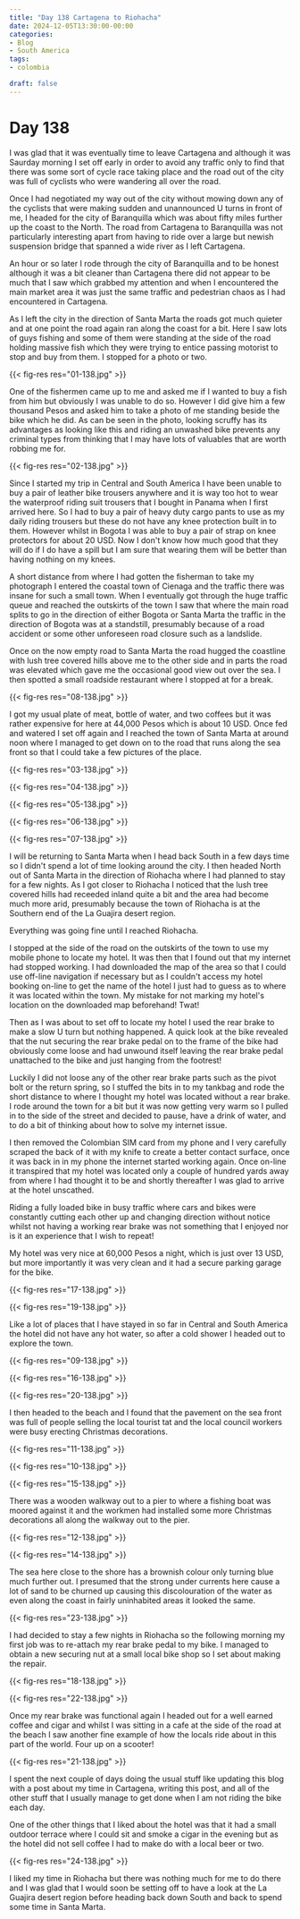 ```yaml
---
title: "Day 138 Cartagena to Riohacha"
date: 2024-12-05T13:30:00-00:00
categories:
- Blog
- South America
tags:
- colombia

draft: false
---
```


# Day 138

I was glad that it was eventually time to leave Cartagena and although it was Saurday morning I set off early in order to avoid any traffic only to find that there was some sort of cycle race taking place and the road out of the city was full of cyclists who were wandering all over the road.

Once I had negotiated my way out of the city without mowing down any of the cyclists that were making sudden and unannounced U turns in front of me, I headed for the city of Baranquilla which was about fifty miles further up the coast to the North. The road from Cartagena to Baranquilla was not particularly interesting apart from having to ride over a large but newish suspension bridge that spanned a wide river as I left Cartagena.

An hour or so later I rode through the city of Baranquilla and to be honest although it was a bit cleaner than Cartagena there did not appear to be much that I saw which grabbed my attention and when I encountered the main market area it was just the same traffic and pedestrian chaos as I had encountered in Cartagena.

As I left the city in the direction of Santa Marta the roads got much quieter and at one point the road again ran along the coast for a bit.  Here I saw lots of guys fishing and some of them were standing at the side of the road holding massive fish which they were trying to entice passing motorist to stop and buy from them. I stopped for a photo or two.

{{< fig-res res="01-138.jpg" >}}

One of the fishermen came up to me and asked me if I wanted to buy a fish from him but obviously I was unable to do so. However I did give him a few thousand Pesos and asked him to take a photo of me standing beside the bike which he did. As can be seen in the photo, looking scruffy has its advantages as looking like this and riding an unwashed bike prevents any criminal types from thinking that I may have lots of valuables that are worth robbing me for.

{{< fig-res res="02-138.jpg" >}}

Since I started my trip in Central and South America I have been unable to buy a pair of leather bike trousers anywhere and it is way too hot to wear the waterproof riding suit trousers that I bought in Panama when I first arrived here. So I had to buy a pair of heavy duty cargo pants to use as my daily riding trousers but these do not have any knee protection built in to them. However whilst in Bogota I was able to buy a pair of strap on knee protectors for about 20 USD. Now I don't know how much good that they will do if I do have a spill but I am sure that wearing them will be better than having nothing on my knees.

A short distance from where I had gotten the fisherman to take my photograph I entered the coastal town of Cienaga and the traffic there was insane for such a small town. When I eventually got through the huge traffic queue and reached the outskirts of the town I saw that where the main road splits to go in the direction of either Bogota or Santa Marta the traffic in the direction of Bogota was at a standstill, presumably because of a road accident or some other unforeseen road closure such as a landslide.

Once on the now empty road to Santa Marta the road hugged the coastline with lush tree covered hills above me to the other side and in parts the road was elevated which gave me the occasional good view out over the sea. I then spotted a small roadside restaurant where I stopped at for a break.

{{< fig-res res="08-138.jpg" >}}

I got my usual plate of meat, bottle of water, and two coffees but it was rather expensive for here at 44,000 Pesos which is about 10 USD. Once fed and watered I set off again and I reached the town of Santa Marta at around noon where I managed to get down on to the road that runs along the sea front so that I could take a few pictures of the place. 

{{< fig-res res="03-138.jpg" >}}

{{< fig-res res="04-138.jpg" >}}

{{< fig-res res="05-138.jpg" >}}

{{< fig-res res="06-138.jpg" >}}

{{< fig-res res="07-138.jpg" >}}


I will be returning to Santa Marta when I head back South in a few days time so I didn't spend a lot of time looking around the city. I then headed North out of Santa Marta in the direction of Riohacha where I had planned to stay for a few nights. As I got closer to Riohacha I noticed that the lush tree covered hills had receeded inland quite a bit and the area had become much more arid, presumably because the town of Riohacha is at the Southern end of the La Guajira desert region.

Everything was going fine until I reached Riohacha.

I stopped at the side of the road on the outskirts of the town to use my mobile phone to locate my hotel. It was then that I found out that my internet had stopped working. I had downloaded the map of the area so that I could use off-line navigation if necessary but as I couldn't access my hotel booking on-line to get the name of the hotel I just had to guess as to where it was located within the town. My mistake for not marking my hotel's location on the downloaded map beforehand! Twat!

Then as I was about to set off to locate my hotel I used the rear brake to make a slow U turn but nothing happened. A quick look at the bike revealed that the nut securing the rear brake pedal on to the frame of the bike had obviously come loose and had unwound itself leaving the rear brake pedal unattached to the bike and just hanging from the footrest!

Luckily I did not loose any of the other rear brake parts such as the pivot bolt or the return spring, so I stuffed the bits in to my tankbag and rode the short distance to where I thought my hotel was located without a rear brake. I rode around the town for a bit but it was now getting very warm so I pulled in to the side of the street and decided to pause, have a drink of water, and to do a bit of thinking about how to solve my internet issue.

I then removed the Colombian SIM card from my phone and I very carefully scraped the back of it with my knife to create a better contact surface, once it was back in in my phone the internet started working again. Once on-line it transpired that my hotel was located only a couple of hundred yards away from where I had thought it to be and shortly thereafter I was glad to arrive at the hotel unscathed.

Riding a fully loaded bike in busy traffic where cars and bikes were constantly cutting each other up and changing direction without notice whilst not having a working rear brake was not something that I enjoyed nor is it an experience that I wish to repeat!

My hotel was very nice at 60,000 Pesos a night, which is just over 13 USD, but more importantly it was very clean and it had a secure parking garage for the bike.

{{< fig-res res="17-138.jpg" >}}

{{< fig-res res="19-138.jpg" >}}

Like a lot of places that I have stayed in so far in Central and South America the hotel did not have any hot water, so after a cold shower I headed out to explore the town.

{{< fig-res res="09-138.jpg" >}}

{{< fig-res res="16-138.jpg" >}}

{{< fig-res res="20-138.jpg" >}}

I then headed to the beach and I found that the pavement on the sea front was full of people selling the local tourist tat and the local council workers were busy erecting Christmas decorations.

{{< fig-res res="11-138.jpg" >}}

{{< fig-res res="10-138.jpg" >}}

{{< fig-res res="15-138.jpg" >}}

There was a wooden walkway out to a pier to where a fishing boat was moored against it and the workmen had installed some more Christmas decorations all along the walkway out to the pier. 

{{< fig-res res="12-138.jpg" >}}

{{< fig-res res="14-138.jpg" >}}

The sea here close to the shore has a brownish colour only turning blue much further out. I presumed that the strong under currents here cause a lot of sand to be churned up causing this discolouration of the water as even along the coast in fairly uninhabited areas it looked the same.

{{< fig-res res="23-138.jpg" >}}

I had decided to stay a few nights in Riohacha so the following morning my first job was to re-attach my rear brake pedal to my bike. I managed to obtain a new securing nut at a small local bike shop so I set about making the repair. 

{{< fig-res res="18-138.jpg" >}}

{{< fig-res res="22-138.jpg" >}}

Once my rear brake was functional again I headed out for a well earned coffee and cigar and whilst I was sitting in a cafe at the side of the road at the beach I saw another fine example of how the locals ride about in this part of the world. Four up on a scooter!

{{< fig-res res="21-138.jpg" >}}

I spent the next couple of days doing the usual stuff like updating this blog with a post about my time in Cartagena, writing this post, and all of the other stuff that I usually manage to get done when I am not riding the bike each day.

One of the other things that I liked about the hotel was that it had a small outdoor terrace where I could sit and smoke a cigar in the evening but as the hotel did not sell coffee I had to make do with a local beer or two.

{{< fig-res res="24-138.jpg" >}}

I liked my time in Riohacha but there was nothing much for me to do there and I was glad that I would soon be setting off to have a look at the La Guajira desert region before heading back down South and back to spend some time in Santa Marta.